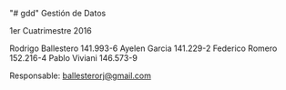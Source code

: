 "# gdd" 
Gestión de Datos

1er Cuatrimestre 2016


Rodrigo Ballestero		141.993-6
Ayelen Garcia			    141.229-2
Federico Romero		    152.216-4
Pablo Viviani			    146.573-9

Responsable: ballesterorj@gmail.com
